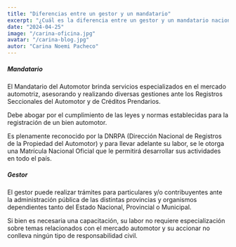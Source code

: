 ```yaml
---
title: "Diferencias entre un gestor y un mandatario"
excerpt: "¿Cuál es la diferencia entre un gestor y un mandatario nacional del automotor?"
date: "2024-04-25"
image: "/carina-oficina.jpg"
avatar: "/carina-blog.jpg"
autor: "Carina Noemi Pacheco"
---
```


##### Mandatario

El Mandatario del Automotor brinda servicios especializados en el mercado automotriz, asesorando y realizando 
diversas gestiones ante los Registros Seccionales del Automotor y de Créditos Prendarios.

Debe abogar por el cumplimiento de las leyes y normas establecidas para la registración de un bien automotor.

Es plenamente reconocido por la DNRPA (Dirección Nacional de Registros de la Propiedad del Automotor) y para llevar adelante su labor, se le otorga una Matrícula Nacional Oficial que le permitirá desarrollar sus actividades en todo el país.

##### Gestor

El gestor puede realizar trámites para particulares y/o contribuyentes ante la administración pública de las distintas provincias y organismos dependientes tanto del Estado Nacional, Provincial o Municipal.

Si bien es necesaria una capacitación, su labor no requiere especialización sobre temas relacionados con el mercado automotor y su accionar no conlleva ningún tipo de responsabilidad civil.
